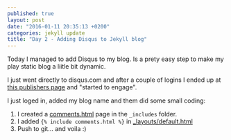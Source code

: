 ```yaml
---
published: true
layout: post
date: "2016-01-11 20:35:13 +0200"
categories: jekyll update
title: "Day 2 - Adding Disqus to Jekyll blog"
---
```





Today I managed to add Disqus to my blog. Is a prety easy step to make my play static blog a liitle bit dynamic.

I just went directly to disqus.com and after a couple of logins I ended up at [this publishers page](https://publishers.disqus.com/engage) and "started to engage".

I just loged in, added my blog name and them did some small coding:

1. I created a [comments.html](https://github.com/melaniaandrisan/melaniaandrisan.github.io/blob/master/_includes/comments.html) page in the `_includes` folder.
2. I added `{% include comments.html %}` in [_layouts/default.html](https://github.com/melaniaandrisan/melaniaandrisan.github.io/blob/master/_layouts/default.html)
3. Push to git... and voila :)
